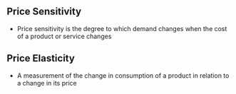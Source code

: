 ## Price Sensitivity
- Price sensitivity is the degree to which demand changes when the cost of a product or service changes

## Price Elasticity
- A measurement of the change in consumption of a product in relation to a change in its price
